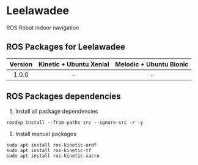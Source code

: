 # Leelawadee
ROS Robot indoor navigation 

## ROS Packages for Leelawadee
|Version|Kinetic + Ubuntu Xenial|Melodic + Ubuntu Bionic|
|:---:|:---:|:---:|
|1.0.0|-|-|


## ROS Packages dependencies


1. Install all package dependencies
```
rosdep install --from-paths src --ignore-src -r -y
```

1. Install manual packages
```
sudo apt install ros-kinetic-urdf
sudo apt install ros-kinetic-tf
sudo apt install ros-kinetic-xacro
```